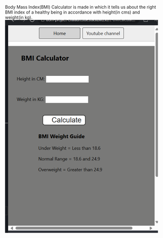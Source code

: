 Body Mass Index(BMI) Calculator is made in which it tells us about the right BMI index of a healthy being in accordance with height(in cms) and weight(in kg).
![image alt](https://github.com/sumanshu77/BMI-Calculator/blob/2b9da7d3b878c4ff997f7609598be85eecaafbf3/Screenshot%202025-08-21%20233520.png)

